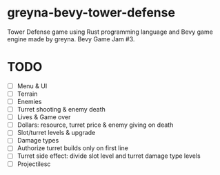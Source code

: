 # greyna-bevy-tower-defense
Tower Defense game using Rust programming language and Bevy game engine made by greyna. Bevy Game Jam #3.

# TODO
- [ ] Menu & UI
- [ ] Terrain
- [ ] Enemies
- [ ] Turret shooting & enemy death
- [ ] Lives & Game over
- [ ] Dollars: resource, turret price & enemy giving on death 
- [ ] Slot/turret levels & upgrade
- [ ] Damage types
- [ ] Authorize turret builds only on first line
- [ ] Turret side effect: divide slot level and turret damage type levels
- [ ] Projectilesc